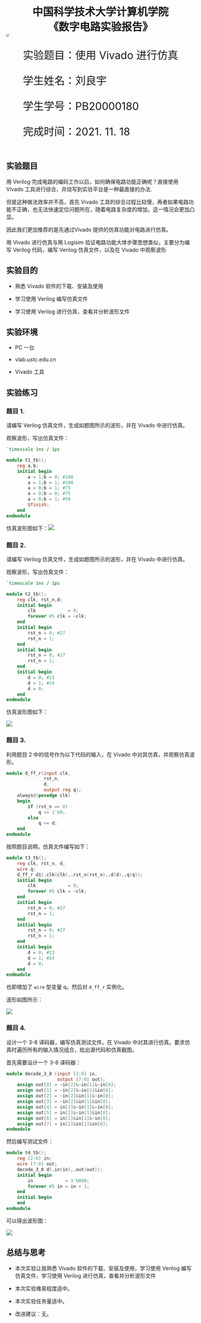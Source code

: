 <div style="text-align:center;font-size:2em;font-weight:bold">中国科学技术大学计算机学院</div>




<div style="text-align:center;font-size:2em;font-weight:bold">《数字电路实验报告》</div>







<img src="../logo.png" style="zoom: 50%;" />







<div style="display:flex;justify-content:center;font-size:2em">
<div>
<p>实验题目：使用 Vivado 进行仿真</p>
<p>学生姓名：刘良宇</p>
<p>学生学号：PB20000180</p>
<p>完成时间：2021. 11. 18</p>
</div>
</div>





<div style="page-break-after:always"></div>

## 实验题目

用 Verilog 完成电路的编码工作以后，如何确保电路功能正确呢？直接使用 Vivado 工具进行综合，并烧写到实验平台是一种最直接的办法.

但是这种做法效率并不高，首先 Vivado 工具的综合过程比较慢，再者如果电路功能不正确，也无法快速定位问题所在，随着电路复杂度的增加，这一情况会更加凸显。

因此我们更加推荐的是先通过Vivado 提供的仿真功能对电路进行仿真。

用 Vivado 进行仿真与用 Logisim 验证电路功能大体步骤思想类似，主要分为编写 Verilog 代码，编写 Verilog 仿真文件，以及在 Vivado 中观察波形

## 实验目的

- 熟悉 Vivado 软件的下载、安装及使用

- 学习使用 Verilog 编写仿真文件

- 学习使用 Verilog 进行仿真，查看并分析波形文件

## 实验环境

- PC 一台

- vlab.ustc.edu.cn

- Vivado 工具

## 实验练习

### 题目 1.

请编写 Verilog 仿真文件，生成如题图所示的波形，并在 Vivado 中进行仿真。

观察波形，写出仿真文件：

```verilog
`timescale 1ns / 1ps

module t1_tb();
    reg a,b;
    initial begin
        a = 1;b = 0; #100
        a = 1;b = 1; #100
        a = 0;b = 1; #75
        a = 0;b = 0; #75
        a = 0;b = 1; #50
        $finish;
    end
endmodule
```

仿真波形图如下：![](image/t1.png)

### 题目 2.

请编写 Verilog 仿真文件，生成如题图所示的波形，并在 Vivado 中进行仿真。

观察波形，写出仿真文件：

```verilog
`timescale 1ns / 1ps

module t2_tb();
    reg clk, rst_n,d;
    initial begin
        clk            = 0;
        forever #5 clk = ~clk;
    end
    initial begin
        rst_n = 0; #27
        rst_n = 1;
    end
    initial begin
        rst_n = 0; #27
        rst_n = 1;
    end
    initial begin
        d = 0; #13
        d = 1; #24
        d = 0;
    end
endmodule
```

仿真波形图如下：

![](image/t2.png)

### 题目 3.

利用题目 2 中的信号作为以下代码的输入，在 Vivado 中对其仿真，并观察仿真波形。

```verilog
module d_ff_r(input clk,
              rst_n,
              d,
              output reg q);
    always@(posedge clk)
    begin
        if (rst_n == 0)
            q <= 1'b0;
        else
            q <= d;
    end
endmodule
```

按照题目说明，仿真文件编写如下：

```verilog
module t3_tb();
    reg clk, rst_n, d;
    wire q;
    d_ff_r d1(.clk(clk),.rst_n(rst_n),.d(d),.q(q));
    initial begin
        clk            = 0;
        forever #5 clk = ~clk;
    end
    initial begin
        rst_n = 0; #27
        rst_n = 1;
    end
    initial begin
        rst_n = 0; #27
        rst_n = 1;
    end
    initial begin
        d = 0; #13
        d = 1; #24
        d = 0;
    end
endmodule
```

也即增加了 `wire` 型变量 q，然后对 `d_ff_r` 实例化。

波形如图所示：

![](image/t3.png)

### 题目 4.

设计一个 3-8 译码器，编写仿真测试文件，在 Vivado 中对其进行仿真。要求仿真时遍历所有的输入情况组合，给出源代码和仿真截图。

首先需要设计一个 3-8 译码器：

```verilog
module decode_3_8 (input [2:0] in,
                   output [7:0] out);
    assign out[0] = ~in[2]&~in[1]&~in[0];
    assign out[1] = ~in[2]&~in[1]&in[0];
    assign out[2] = ~in[2]&in[1]&~in[0];
    assign out[3] = ~in[2]&in[1]&in[0];
    assign out[4] = in[2]&~in[1]&~in[0];
    assign out[5] = in[2]&~in[1]&in[0];
    assign out[6] = in[2]&in[1]&~in[0];
    assign out[7] = in[2]&in[1]&in[0];
endmodule
```

然后编写测试文件：

```verilog
module t4_tb();
    reg [2:0] in;
    wire [7:0] out;
    decode_3_8 d(.in(in),.out(out));
    initial begin
        in            = 3'b000;
        forever #5 in = in + 1;
    end
    initial begin
    end
endmodule
```

可以得出波形图：

![](image/t4.png)

## 总结与思考

- 本次实验让我熟悉 Vivado 软件的下载、安装及使用，学习使用 Verilog 编写仿真文件，学习使用 Verilog 进行仿真，查看并分析波形文件

- 本次实验难易程度适中。

- 本次实验任务量适中。

- 改进建议：无。